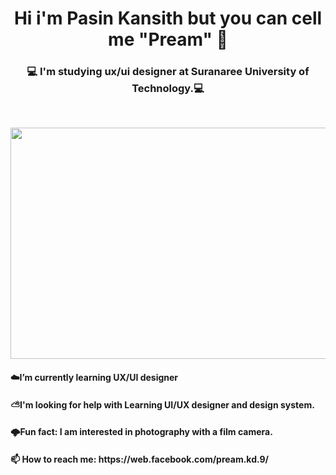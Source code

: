 <p align="center">
     
 <h1 align="center">Hi i'm Pasin Kansith but you can cell me "Pream" 👋</h1>
</p>

<p align="center">
 <h3 align="center">💻  I'm studying ux/ui designer at Suranaree University of Technology.💻</h3>
</p></p><br>

<p align="center">
  <img width="720" height="370" src="https://cdn.pixabay.com/photo/2016/11/29/06/15/plans-1867745_960_720.jpg">
</p>
     
<h4>☁️I’m currently learning UX/UI designer </h4>
<h4>⛅I'm looking for help with Learning UI/UX designer and design system. </h4>
<h4>🌩️Fun fact: I am interested in photography with a film camera.</h4>
<h4>📫 How to reach me: https://web.facebook.com/pream.kd.9/<h4><br>





<!--
**Preampasin/Preampasin** is a ✨ _special_ ✨ repository because its `README.md` (this file) appears on your GitHub profile.

Here are some ideas to get you started:

- 🔭 I’m currently working on ...
- 🌱 I’m currently learning ...
- 👯 I’m looking to collaborate on ...
- 🤔 I’m looking for help with ...
- 💬 Ask me about ...
- 📫 How to reach me: ...
- 😄 Pronouns: ...
- ⚡ Fun fact: ...
-->
